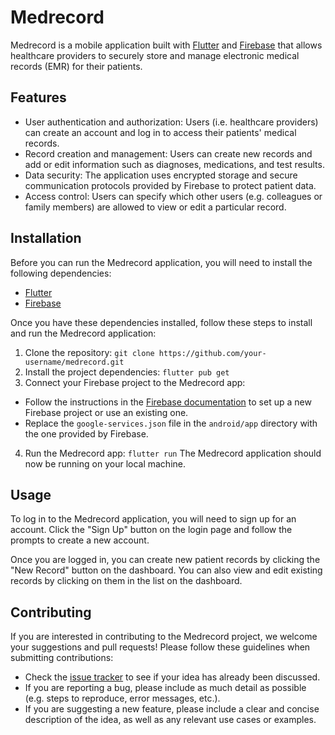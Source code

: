 # Medrecord

Medrecord is a mobile application built with [Flutter](https://flutter.dev/) and [Firebase](https://firebase.google.com/) that allows healthcare providers to securely store and manage electronic medical records (EMR) for their patients.

## Features

- User authentication and authorization: Users (i.e. healthcare providers) can create an account and log in to access their patients' medical records.
- Record creation and management: Users can create new records and add or edit information such as diagnoses, medications, and test results.
- Data security: The application uses encrypted storage and secure communication protocols provided by Firebase to protect patient data.
- Access control: Users can specify which other users (e.g. colleagues or family members) are allowed to view or edit a particular record.

## Installation

Before you can run the Medrecord application, you will need to install the following dependencies:

- [Flutter](https://flutter.dev/docs/get-started/install)
- [Firebase](https://firebase.google.com/docs/flutter/setup)

Once you have these dependencies installed, follow these steps to install and run the Medrecord application:

1. Clone the repository:
```git clone https://github.com/your-username/medrecord.git```
2. Install the project dependencies:
```flutter pub get```
3. Connect your Firebase project to the Medrecord app:
- Follow the instructions in the [Firebase documentation](https://firebase.google.com/docs/flutter/setup) to set up a new Firebase project or use an existing one.
- Replace the `google-services.json` file in the `android/app` directory with the one provided by Firebase.
4. Run the Medrecord app:
```flutter run```
The Medrecord application should now be running on your local machine.

## Usage

To log in to the Medrecord application, you will need to sign up for an account. Click the "Sign Up" button on the login page and follow the prompts to create a new account.

Once you are logged in, you can create new patient records by clicking the "New Record" button on the dashboard. You can also view and edit existing records by clicking on them in the list on the dashboard.

## Contributing 

If you are interested in contributing to the Medrecord project, we welcome your suggestions and pull requests! Please follow these guidelines when submitting contributions:

- Check the [issue tracker](https://github.com/your-username/medrecord/issues) to see if your idea has already been discussed.
- If you are reporting a bug, please include as much detail as possible (e.g. steps to reproduce, error messages, etc.).
- If you are suggesting a new feature, please include a clear and concise description of the idea, as well as any relevant use cases or examples.

